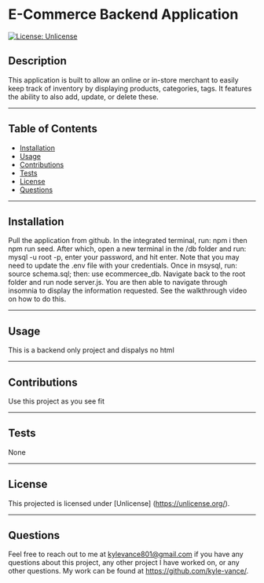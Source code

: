 # E-Commerce Backend Application

  [![License: Unlicense](https://img.shields.io/badge/license-Unlicense-blue.svg)](http://unlicense.org/)

## Description
This application is built to allow an online or in-store merchant to easily keep track of inventory by displaying products, categories, tags. It features the ability to also add, update, or delete these. 

---

## Table of Contents
  - [Installation](#installation)
  - [Usage](#usage)
  - [Contributions](#contributions)
  - [Tests](#tests)
  - [License](#license)
  - [Questions](#questions)

  --- 

## Installation 
Pull the application from github. In the integrated terminal, run: npm i then npm run seed. After which, open a new terminal in the  /db  folder and run: mysql -u root -p, enter your password, and hit enter. Note that you may need to update the .env file with your credentials. Once in msysql, run:  source schema.sql; then: use  ecommercee_db. Navigate back to the root folder and run node server.js. You are then able to navigate through insomnia to display the information requested. See the walkthrough video on how to do this.

---

## Usage 
This is a backend only project and dispalys no html

---

## Contributions
Use this project as you see fit

---

## Tests
None

---

## License
This projected is licensed under [Unlicense] (https://unlicense.org/).

---

## Questions
Feel free to reach out to me at kylevance801@gmail.com if you have any questions about this project, any other project I have worked on, or any other questions. My work can be found at https://github.com/kyle-vance/.
